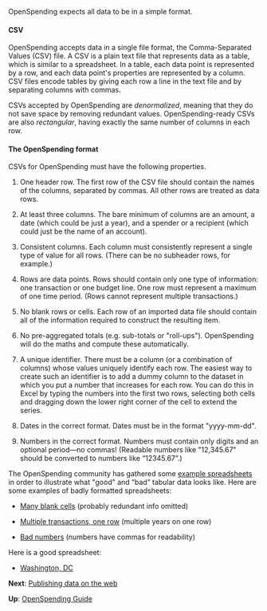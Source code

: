 OpenSpending expects all data to be in a simple format.

#### CSV

OpenSpending accepts data in a single file format, the Comma-Separated Values (CSV) file. A CSV is a plain text file that represents data as a table, which is similar to a spreadsheet. In a table, each data point is represented by a row, and each data point's properties are represented by a column. CSV files encode tables by giving each row a line in the text file and by separating columns with commas.

CSVs accepted by OpenSpending are *denormalized*, meaning that they do not save space by removing redundant values. OpenSpending-ready CSVs are also *rectangular*, having exactly the same number of columns in each row.

#### The OpenSpending format

CSVs for OpenSpending must have the following properties.

1. One header row. The first row of the CSV file should contain the names of the columns, separated by commas. All other rows are treated as data rows.

2. At least three columns. The bare minimum of columns are an amount, a date (which could be just a year), and a spender or a recipient (which could just be the name of an account).

3. Consistent columns. Each column must consistently represent a single type of value for all rows. (There can be no subheader rows, for example.)

4. Rows are data points. Rows should contain only one type of information: one transaction or one budget line. One row must represent a maximum of one time period. (Rows cannot represent multiple transactions.)

5. No blank rows or cells. Each row of an imported data file should contain all of the information required to construct the resulting item.

6. No pre-aggregated totals (e.g. sub-totals or "roll-ups"). OpenSpending will do the maths and compute these automatically.

7. A unique identifier. There must be a column (or a combination of columns) whose values uniquely identify each row. The easiest way to create such an identifier is to add a dummy column to the dataset in which you put a number that increases for each row. You can do this in Excel by typing the numbers into the first two rows, selecting both cells and dragging down the lower right corner of the cell to extend the series.

8. Dates in the correct format. Dates must be in the format "yyyy-mm-dd".

9. Numbers in the correct format. Numbers must contain only digits and an optional period—no commas! (Readable numbers like "12,345.67" should be converted to numbers like “12345.67”.)

The OpenSpending community has gathered some [example spreadsheets](https://drive.google.com/a/okfn.org/#folders/0B_dkMlz2NopEbmRoTExsMDFMR2M) in order to illustrate what "good" and “bad” tabular data looks like. Here are some examples of badly formatted spreadsheets:

* [Many blank cells](https://docs.google.com/a/okfn.org/spreadsheet/ccc?key=0AvdkMlz2NopEdEtIMFlEVDZXOWdDUEthUTQ0c21aV2c#gid=0) (probably redundant info omitted)

* [Multiple transactions, one row](https://docs.google.com/a/okfn.org/spreadsheet/ccc?key=0AvdkMlz2NopEdG5kR0kzQ0E5V3BuTS16MndBT3dMdEE#gid=0) (multiple years on one row)

* [Bad numbers](https://docs.google.com/a/okfn.org/spreadsheet/ccc?key=0AvdkMlz2NopEdEo1Y2p2R0VvdnJvRXMwUVREbHRoLXc#gid=0) (numbers have commas for readability)

Here is a good spreadsheet:

* [Washington, DC](https://docs.google.com/a/okfn.org/spreadsheet/ccc?key=0AvdkMlz2NopEdDhrZnRkWl9ZX2ZZNVptTzdueWw3emc#gid=0)

**Next**: [Publishing data on the web](../publishing-data)

**Up**: [OpenSpending Guide](../)